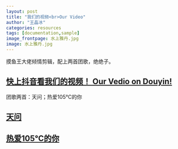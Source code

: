 ```yaml
---
layout: post
title: "我们的视频<br>Our Video"
author: "王晶冰"
categories: resources
tags: [documentation,sample]
image_frontpage: 水上雅丹.jpg
image: 水上雅丹.jpg
---
```


摸鱼王大佬倾情剪辑，配上两首团歌，绝绝子。

## [快上抖音看我们的视频！ Our Vedio on Douyin!](https://v.douyin.com/eCqPv9T/)

团歌两首：天问；热爱105℃的你

## [天问](https://www.codecademy.com/)

## [热爱105℃的你](https://www.khanacademy.org/)


